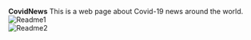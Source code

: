 **CovidNews**
This is a web page about Covid-19 news around the world. 
<img src="img/imgReadme/readme1" alt="Readme1"/>
<br>
<img src="img/imgReadme/readme2" alt="Readme2"/>